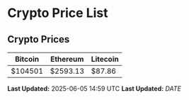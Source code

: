 # Crypto Price List

## Crypto Prices
| Bitcoin | Ethereum | Litecoin |
| ------- | -------- | -------- |
| $104501 | $2593.13 | $87.86 |
**Last Updated:** 2025-06-05 14:59 UTC
**Last Updated:** $DATE$
